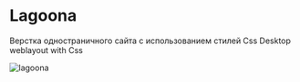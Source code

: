 # Lagoona
Верстка одностраничного сайта с использованием стилей Css
Desktop weblayout with Css

![lagoona](https://github.com/Lim0naDK/Lagoona/assets/145338529/c509dca0-d6d0-4815-ad41-bf6301ca3f39)


